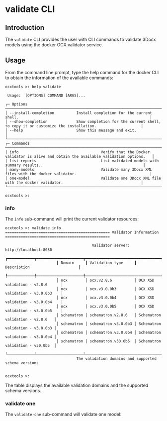 # validate CLI

## Introduction
The ``validate`` CLI provides the user with CLI commands to validate 3Docx models using the docker OCX validator service.

## Usage

From the command line prompt, type the help command for the docker CLI to obtain the information of the available commands:

````commandline
ocxtools >: help validate

 Usage:  [OPTIONS] COMMAND [ARGS]...

╭─ Options ─────────────────────────────────────────────────────────────────────────────────────────────────────────────────────────╮
│ --install-completion          Install completion for the current shell.                                                           │
│ --show-completion             Show completion for the current shell, to copy it or customize the installation.                    │
│ --help                        Show this message and exit.                                                                         │
╰───────────────────────────────────────────────────────────────────────────────────────────────────────────────────────────────────╯
╭─ Commands ────────────────────────────────────────────────────────────────────────────────────────────────────────────────────────╮
│ info                                     Verify that the Docker validator is alive and obtain the available validation options.   │
│ list-reports                             List validated models with summary results..                                             │
│ many-models                              Validate many 3Docx XML files with the docker validator.                                 │
│ one-model                                Validate one 3Docx XML file with the docker validator.                                   │
╰───────────────────────────────────────────────────────────────────────────────────────────────────────────────────────────────────╯

ocxtools >:
````

### info

The ``info`` sub-command will print the current validator resources:

````commandline
ocxtools >: validate info
=============================================== Validator Information ===============================================

                                       Validator server: http://localhost:8080
                       ┏━━━━━━━━━━━━┳━━━━━━━━━━━━━━━━━━━━━┳━━━━━━━━━━━━━━━━━━━━━━━━━━━━━━━━━━┓
                       ┃ Domain     ┃ Validation type     ┃ Description                      ┃
                       ┡━━━━━━━━━━━━╇━━━━━━━━━━━━━━━━━━━━━╇━━━━━━━━━━━━━━━━━━━━━━━━━━━━━━━━━━┩
                       │ ocx        │ ocx.v2.8.6          │ OCX XSD validation - v2.8.6      │
                       │ ocx        │ ocx.v3.0.0b3        │ OCX XSD validation - v3.0.0b3    │
                       │ ocx        │ ocx.v3.0.0b4        │ OCX XSD validation - v3.0.0b4    │
                       │ ocx        │ ocx.v3.0.0b5        │ OCX XSD validation - v3.0.0b5    │
                       │ schematron │ schematron.v2.8.6   │ Schematron validation - v2.8.6   │
                       │ schematron │ schematron.v3.0.0b3 │ Schematron validation - v3.0.0b3 │
                       │ schematron │ schematron.v3.0.0b4 │ Schematron validation - v3.0.0b4 │
                       │ schematron │ schematron.v30.0b5  │ Schematron validation - v30.0b5  │
                       └────────────┴─────────────────────┴──────────────────────────────────┘
                                The validation domains and supported schema versions


ocxtools >:
````

The table displays the available validation domains and the supported schema versions.

### validate one

The ``validate-one`` sub-command will validate one model:

````commandline

````
